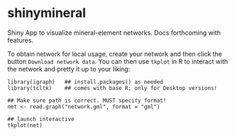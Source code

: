 # shinymineral

Shiny App to visualize mineral-element networks. Docs forthcoming with features.

To obtain network for local usage, create your network and then click the button `Download network data`. You can then use `tkplot` in R to interact with the network and pretty it up to your liking:

```{r}
library(igraph)   ## install.packages() as needed
library(tcltk)    ## comes with base R; only for Desktop versions!

## Make sure path is correct. MUST specify format!
net <- read.graph("network.gml", format = "gml") 

## launch interactive
tkplot(net)
```